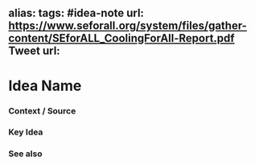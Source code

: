 alias: 
tags: #idea-note
url: https://www.seforall.org/system/files/gather-content/SEforALL_CoolingForAll-Report.pdf
Tweet url: 
---
# Idea Name

### Context / Source


### Key Idea


### See also
